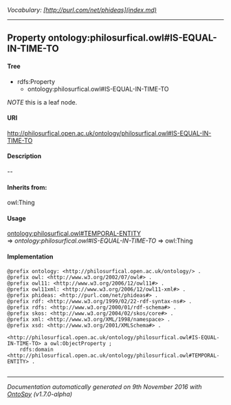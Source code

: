 _Vocabulary: [http://purl.com/net/phideas](index.md)_ 

---	
	




    


## Property ontology:philosurfical.owl#IS-EQUAL-IN-TIME-TO


#### Tree

* rdfs:Property
    * ontology:philosurfical.owl#IS-EQUAL-IN-TIME-TO





*NOTE* this is a leaf node.


#### URI
http://philosurfical.open.ac.uk/ontology/philosurfical.owl#IS-EQUAL-IN-TIME-TO

#### Description
--


#### Inherits from:
owl:Thing



#### Usage


[ontology:philosurfical.owl#TEMPORAL-ENTITY](class-ontologyphilosurficalowltemporal-entity.md) 
=&gt;&nbsp;_ontology:philosurfical.owl#IS-EQUAL-IN-TIME-TO_&nbsp;=&gt;&nbsp;owl:Thing

#### Implementation
```
@prefix ontology: <http://philosurfical.open.ac.uk/ontology/> .
@prefix owl: <http://www.w3.org/2002/07/owl#> .
@prefix owl11: <http://www.w3.org/2006/12/owl11#> .
@prefix owl11xml: <http://www.w3.org/2006/12/owl11-xml#> .
@prefix phideas: <http://purl.com/net/phideas#> .
@prefix rdf: <http://www.w3.org/1999/02/22-rdf-syntax-ns#> .
@prefix rdfs: <http://www.w3.org/2000/01/rdf-schema#> .
@prefix skos: <http://www.w3.org/2004/02/skos/core#> .
@prefix xml: <http://www.w3.org/XML/1998/namespace> .
@prefix xsd: <http://www.w3.org/2001/XMLSchema#> .

<http://philosurfical.open.ac.uk/ontology/philosurfical.owl#IS-EQUAL-IN-TIME-TO> a owl:ObjectProperty ;
    rdfs:domain <http://philosurfical.open.ac.uk/ontology/philosurfical.owl#TEMPORAL-ENTITY> .


```










---

_Documentation automatically generated on 9th November 2016 with [OntoSpy](http://ontospy.readthedocs.org/ "Open") (v1.7.0-alpha)_